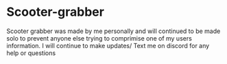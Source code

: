 # Scooter-grabber
Scooter grabber was made by me personally and will continued to be made solo to prevent anyone else trying to comprimise one of my users information.
I will continue to make updates/
Text me on discord for any help or questions
